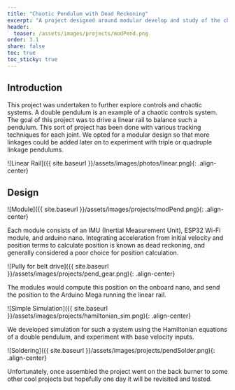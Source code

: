 ```yaml
---
title: "Chaotic Pendulum with Dead Reckoning"
excerpt: "A project designed around modular develop and study of the chaotic movement of a double, triple, or quadruple pendulum."
header:
  teaser: /assets/images/projects/modPend.png
order: 3.1
share: false
toc: true
toc_sticky: true
---
```

## Introduction 

This project was undertaken to further explore controls and chaotic systems. A double pendulum is an example of a chaotic controls system. The goal of this project was to drive a linear rail to balance such a pendulum. This sort of project has been done with various tracking techniques for each joint. We opted for a modular design so that more linkages could be added later on to experiment with triple or quadruple linkage pendulums. 

![Linear Rail]({{ site.baseurl }}/assets/images/photos/linear.png){: .align-center}

## Design 

![Module]({{ site.baseurl }}/assets/images/projects/modPend.png){: .align-center}

Each module consists of an IMU (Inertial Measurement Unit), ESP32 Wi-Fi module, and arduino nano. Integrating acceleration from initial velocity and position terms to calculate position is known as dead reckoning, and generally considered a poor choice for position calculation. 

![Pully for belt drive]({{ site.baseurl }}/assets/images/projects/pend_gear.png){: .align-center}

The modules would compute this position on the onboard nano, and send the position to the Arduino Mega running the linear rail. 

![Simple Simulation]({{ site.baseurl }}/assets/images/projects/hamiltonian_sim.png){: .align-center}

We developed simulation for such a system using the Hamiltonian equations of a double pendulum, and experiment with base velocity inputs. 

![Soldering]({{ site.baseurl }}/assets/images/projects/pendSolder.png){: .align-center}

Unfortunately, once assembled the project went on the back burner to some other cool projects but hopefully one day it will be revisited and tested. 